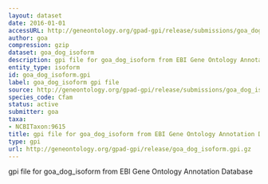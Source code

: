 ```yaml
---
layout: dataset
date: 2016-01-01
accessURL: http://geneontology.org/gpad-gpi/release/submissions/goa_dog_isoform.gpi.gz
author: goa
compression: gzip
dataset: goa_dog_isoform
description: gpi file for goa_dog_isoform from EBI Gene Ontology Annotation Database
entity_type: isoform
id: goa_dog_isoform.gpi
label: goa_dog_isoform gpi file
source: http://geneontology.org/gpad-gpi/release/submissions/goa_dog_isoform.gpi.gz
species_code: Cfam
status: active
submitter: goa
taxa:
- NCBITaxon:9615
title: gpi file for goa_dog_isoform from EBI Gene Ontology Annotation Database
type: gpi
url: http://geneontology.org/gpad-gpi/release/goa_dog_isoform.gpi.gz
---
```


gpi file for goa_dog_isoform from EBI Gene Ontology Annotation Database